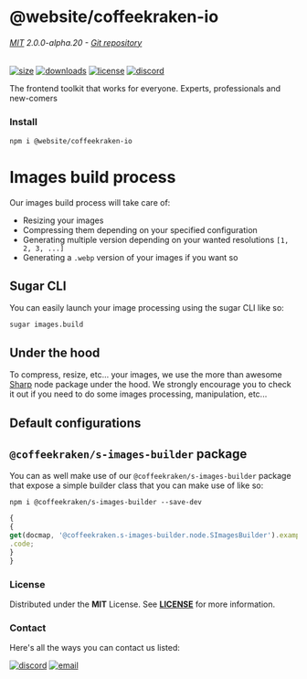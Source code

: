 
<!-- header -->
# @website/coffeekraken-io

###### [MIT](./license) 2.0.0-alpha.20 - [Git repository]()

<!-- shields -->
[![size](https://shields.io/bundlephobia/min/@website/coffeekraken-io?style=for-the-badge)](https://www.npmjs.com/package/@website/coffeekraken-io)
[![downloads](https://shields.io/npm/dm/@website/coffeekraken-io?style=for-the-badge)](https://www.npmjs.com/package/@website/coffeekraken-io)
[![license](https://shields.io/npm/l/@website/coffeekraken-io?style=for-the-badge)](./LICENSE)
[![discord](https://img.shields.io/discord/940362961682333767?color=5100FF&amp;label=Join%20us%20on%20Discord&amp;style=for-the-badge)](https://discord.gg/HzycksDJ)

<!-- description -->
The frontend toolkit that works for everyone. Experts, professionals and new-comers

<!-- install -->
### Install

```shell
npm i @website/coffeekraken-io
```

<!-- body -->

<!--
/**
* @name            Build
* @namespace       doc.images
* @type            Markdown
* @platform        md
* @status          stable
* @menu            Documentation / Images           /doc/images/build
*
* @since           2.0.0
* @author    Olivier Bossel <olivier.bossel@gmail.com> (https://coffeekraken.io)
*/
-->

# Images build process

Our images build process will take care of:

- Resizing your images
- Compressing them depending on your specified configuration
- Generating multiple version depending on your wanted resolutions `[1, 2, 3, ...]`
- Generating a `.webp` version of your images if you want so

## Sugar CLI

You can easily launch your image processing using the sugar CLI like so:

```shell
sugar images.build
```

## Under the hood

To compress, resize, etc... your images, we use the more than awesome [Sharp](https://www.npmjs.com/package/sharp) node package under the hood. We strongly encourage you to check it out if you need to do some images processing, manipulation, etc...

## Default configurations


<dl>
</dl>

## `@coffeekraken/s-images-builder` package

You can as well make use of our `@coffeekraken/s-images-builder` package that expose a simple builder class that you can make use of like so:

```shell
npm i @coffeekraken/s-images-builder --save-dev
```

```js
{
{
get(docmap, '@coffeekraken.s-images-builder.node.SImagesBuilder').example[0]
.code;
}
}
```


<!-- license -->
### License

Distributed under the **MIT** License. See **[LICENSE](./license)** for more information.

<!-- contact -->
### Contact

Here's all the ways you can contact us listed:

[![discord](https://img.shields.io/badge/Join%20us%20on%20discord-Join-blueviolet?style=[config.shieldsio.style]&amp;logo=discord)](https://discord.gg/HzycksDJ)
[![email](https://img.shields.io/badge/Email%20us-Go-green?style=[config.shieldsio.style]&amp;logo=Mail.Ru)](mailto:olivier.bossel@gmail.com)
